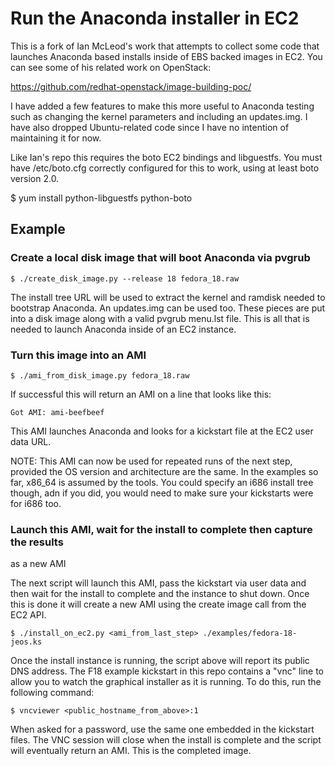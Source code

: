 Run the Anaconda installer in EC2
=================================

This is a fork of Ian McLeod's work that attempts to collect some code that
launches Anaconda based installs inside of EBS backed images in EC2. You can see
some of his related work on OpenStack:

https://github.com/redhat-openstack/image-building-poc/

I have added a few features to make this more useful to Anaconda testing such
as changing the kernel parameters and including an updates.img. I have also
dropped Ubuntu-related code since I have no intention of maintaining it for now.

Like Ian's repo this requires the boto EC2 bindings and libguestfs. You must
have /etc/boto.cfg correctly configured for this to work, using at least boto
version 2.0.

$ yum install python-libguestfs python-boto

## Example

### Create a local disk image that will boot Anaconda via pvgrub

    $ ./create_disk_image.py --release 18 fedora_18.raw

The install tree URL will be used to extract the kernel and ramdisk
needed to bootstrap Anaconda. An updates.img can be used too.
These pieces are put into a disk image along with a valid pvgrub
menu.lst file. This is all that is needed to launch Anaconda inside of an EC2
instance.

### Turn this image into an AMI

    $ ./ami_from_disk_image.py fedora_18.raw

If successful this will return an AMI on a line that looks like this:

    Got AMI: ami-beefbeef

This AMI launches Anaconda and looks for a kickstart file at the EC2 user data
URL.

NOTE: This AMI can now be used for repeated runs of the next step, provided the OS version and architecture are the same. In the examples so far, x86_64 is
assumed by the tools. You could specify an i686 install tree though, adn if you
did, you would need to make sure your kickstarts were for i686 too.

### Launch this AMI, wait for the install to complete then capture the results
as a new AMI

The next script will launch this AMI, pass the kickstart via user data and then
wait for the install to complete and the instance to shut down.  Once this is
done it will create a new AMI using the create image call from the EC2 API.

    $ ./install_on_ec2.py <ami_from_last_step> ./examples/fedora-18-jeos.ks

Once the install instance is running, the script above will report its public
DNS address. The F18 example kickstart in this repo contains a "vnc" line to
allow you to watch the graphical installer as it is running.  To do this, run
the following command:

    $ vncviewer <public_hostname_from_above>:1

When asked for a password, use the same one embedded in the kickstart files.
The VNC session will close when the install is complete and the script will
eventually return an AMI.  This is the completed image.


